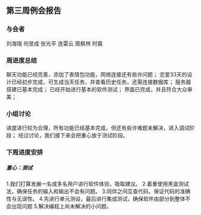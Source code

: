 ##  第三周例会报告

###  与会者
刘海瑞 何昱成 张光平 连雷云 周枫林 时晨

###  周进度总结
聊天功能已经完善，添加了表情包功能，网络连接还有些许问题；
恋爱33天的设计已经初步完成，可生成当天任务，并查看历史任务，还需连接数据库；
服务器搭建已基本完成；
已经开始进行基本的软件测试；
界面已完成，并且符合大众审美；

###  小组讨论
进度进行较为合理，所有功能已经基本完成，但还有些许难题未解决，进入调试阶段；
经过讨论，我们接下来会把重心放于测试阶段。

###  下周进度安排
#####  重心：测试
1.我们打算发展一名或多名用户进行软件体验，吸取建议。
2.着重使用黑盒测试法，确保任务的输入和输出不会有问题。
3.同伴之间互查代码，保证代码的准确性与无误性。
4.先进行单元测设，最后进行集成测试，确保软件由部分到整体不会出现问题
5.解决编程上尚未解决的小问题。
